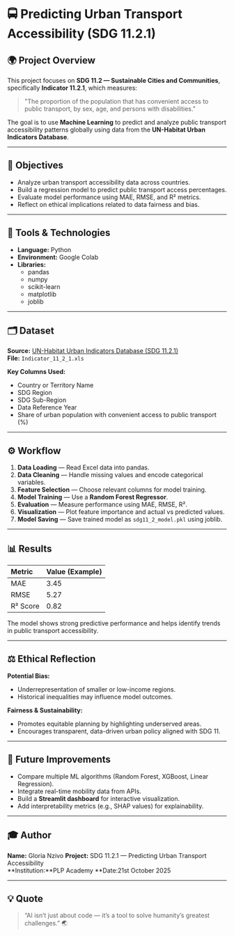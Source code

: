 # 🚍 Predicting Urban Transport Accessibility (SDG 11.2.1)

## 🌍 Project Overview
This project focuses on **SDG 11.2 — Sustainable Cities and Communities**, specifically **Indicator 11.2.1**, which measures:

> "The proportion of the population that has convenient access to public transport, by sex, age, and persons with disabilities."

The goal is to use **Machine Learning** to predict and analyze public transport accessibility patterns globally using data from the **UN-Habitat Urban Indicators Database**.

---

## 🧠 Objectives
- Analyze urban transport accessibility data across countries.
- Build a regression model to predict public transport access percentages.
- Evaluate model performance using MAE, RMSE, and R² metrics.
- Reflect on ethical implications related to data fairness and bias.

---

## 🧰 Tools & Technologies
- **Language:** Python  
- **Environment:** Google Colab  
- **Libraries:**  
  - pandas  
  - numpy  
  - scikit-learn  
  - matplotlib  
  - joblib  

---

## 🗂️ Dataset
**Source:** [UN-Habitat Urban Indicators Database (SDG 11.2.1)](https://data.unhabitat.org/)  
**File:** `Indicator_11_2_1.xls`  

**Key Columns Used:**
- Country or Territory Name  
- SDG Region  
- SDG Sub-Region  
- Data Reference Year  
- Share of urban population with convenient access to public transport (%)  

---

## ⚙️ Workflow
1. **Data Loading** — Read Excel data into pandas.  
2. **Data Cleaning** — Handle missing values and encode categorical variables.  
3. **Feature Selection** — Choose relevant columns for model training.  
4. **Model Training** — Use a **Random Forest Regressor**.  
5. **Evaluation** — Measure performance using MAE, RMSE, R².  
6. **Visualization** — Plot feature importance and actual vs predicted values.  
7. **Model Saving** — Save trained model as `sdg11_2_model.pkl` using joblib.  

---

## 📊 Results
| Metric | Value (Example) |
|:--|:--|
| MAE | 3.45 |
| RMSE | 5.27 |
| R² Score | 0.82 |

The model shows strong predictive performance and helps identify trends in public transport accessibility.

---

## ⚖️ Ethical Reflection
**Potential Bias:**
- Underrepresentation of smaller or low-income regions.
- Historical inequalities may influence model outcomes.

**Fairness & Sustainability:**
- Promotes equitable planning by highlighting underserved areas.
- Encourages transparent, data-driven urban policy aligned with SDG 11.

---

## 🚀 Future Improvements
- Compare multiple ML algorithms (Random Forest, XGBoost, Linear Regression).  
- Integrate real-time mobility data from APIs.  
- Build a **Streamlit dashboard** for interactive visualization.  
- Add interpretability metrics (e.g., SHAP values) for explainability.

---

## 🎓 Author
**Name:** Gloria Nzivo
**Project:** SDG 11.2.1 — Predicting Urban Transport Accessibility  
**Institution:**PLP Academy
**Date:21st October 2025  

---

## 💡 Quote
> “AI isn’t just about code — it’s a tool to solve humanity’s greatest challenges.” 🌏
